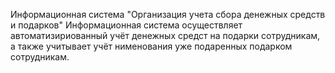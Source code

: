 Информационная система "Организация учета сбора денежных средств и подарков"
Информационная система осуществляет автоматизириованный учёт денежных средст на подарки сотрудникам, а также учитывает учёт нименования уже подаренных подарком сотрудникам.
